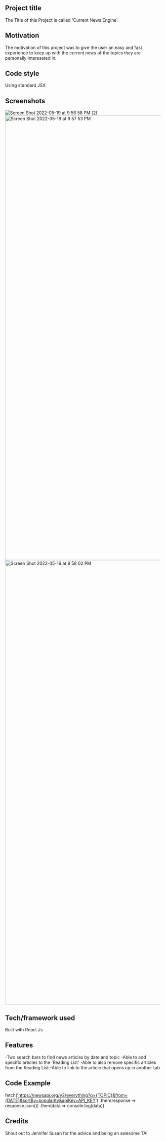 ## Project title
 The Title of this Project is called 'Current News Engine'.

## Motivation
The motivation of this project was to give the user an easy and fast experience to keep up with the current news of the topics they are personally intereseted in. 

## Code style

Using standard JSX.
 
## Screenshots

![Screen Shot 2022-05-19 at 9 56 58 PM (2)](https://user-images.githubusercontent.com/101440413/169441611-214151b9-3719-4b6a-9470-c445ec5090d8.png)
<img width="1440" alt="Screen Shot 2022-05-19 at 9 57 53 PM" src="https://user-images.githubusercontent.com/101440413/169441624-367a9c3a-a8cc-4f07-9b6c-815c17f62a82.png">
<img width="1440" alt="Screen Shot 2022-05-19 at 9 58 02 PM" src="https://user-images.githubusercontent.com/101440413/169441629-d3568749-a937-4082-b4c0-aa093e5e1384.png">




## Tech/framework used

Built with React.Js

## Features

-Two search bars to find news articles by date and topic
-Able to add specific articles to the 'Reading List'
-Able to also remove specific articles from the Reading List
-Able to link to the article that opens up in another tab

## Code Example

fetch('https://newsapi.org/v2/everything?q={TOPIC}&from={DATE}&sortBy=popularity&apiKey=API_KEY')
.then(response => response.json())
.then(data => console.log(data))


## Credits
  Shout out to Jennifer Susan for the advice and being an awesome TA!
